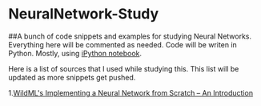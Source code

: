 # NeuralNetwork-Study
##A bunch of code snippets and examples for studying Neural Networks.
Everything here will be commented as needed.
Code will be writen in Python. Mostly, using [iPython
notebook](http://ipython.org/notebook.html).

Here is a list of sources that I used while studying this. This list
will be updated as more snippets get pushed.

1.[WildML's Implementing a Neural Network from Scratch – An
Introduction](http://www.wildml.com/2015/09/implementing-a-neural-network-from-scratch/)
